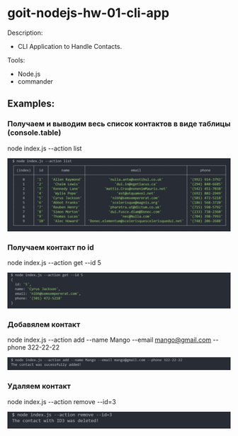 # goit-nodejs-hw-01-cli-app

Description:

- CLI Application to Handle Contacts.

Tools:

- Node.js
- commander

## Examples:

### Получаем и выводим весь список контактов в виде таблицы (console.table)

node index.js --action list

![Task](./results/hw-01-1.JPG)

### Получаем контакт по id

node index.js --action get --id 5

![Task](./results/hw-01-2.JPG)

### Добавялем контакт

node index.js --action add --name Mango --email mango@gmail.com --phone 322-22-22

![Task](./results/hw-01-3.JPG)

### Удаляем контакт

node index.js --action remove --id=3

![Task](./results/hw-01-4.JPG)

